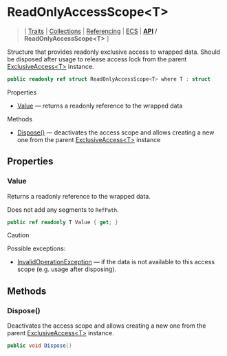 # ReadOnlyAccessScope\<T\>

> \[ [Traits](../traits.md)
> \| [Collections](../collections.md)
> \| [Referencing](../borrow-checker-at-home.md)
> \| [ECS](../ecs.md)
> \| **[API](index.g.md) / ReadOnlyAccessScope\<T\>**
> \]

Structure that provides readonly exclusive access to wrapped data.
Should be disposed after usage to release access lock from the parent [ExclusiveAccess\<T\>](T.ExclusiveAccess-1.g.md) instance.

```csharp
public readonly ref struct ReadOnlyAccessScope<T> where T : struct
```

Properties
- [Value](#value) — returns a readonly reference to the wrapped data

Methods
- [Dispose\(\)](#dispose) — deactivates the access scope and allows creating a new one from the parent [ExclusiveAccess\<T\>](T.ExclusiveAccess-1.g.md) instance


## Properties


### Value

Returns a readonly reference to the wrapped data.

Does not add any segments to `RefPath`.

```csharp
public ref readonly T Value { get; }
```

> [!CAUTION]
> Possible exceptions: 
> - [InvalidOperationException](https://learn.microsoft.com/en-us/dotnet/api/System.InvalidOperationException?view=netstandard-2.1) — if the data is not available to this access scope (e.g. usage after disposing).


## Methods


### Dispose\(\)

Deactivates the access scope and allows creating a new one from the parent [ExclusiveAccess\<T\>](T.ExclusiveAccess-1.g.md) instance.

```csharp
public void Dispose()
```
